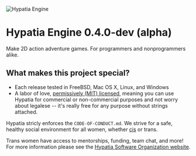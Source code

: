 ![Hypatia Engine](media/logos/logotype-blacktext-transparentbg.png)

# Hypatia Engine 0.4.0-dev (alpha)

Make 2D action adventure games. For programmers and nonprogrammers alike.

## What makes this project special?

  * Each release tested in FreeBSD, Mac OS X, Linux, and Windows
  * A labor of love, [permissively (MIT) licensed](./LICENSE),
    meaning you can use Hypatia for commercial or non-commercial purposes and
    not worry about legalese -- it's really free for any purpose without
    strings attached.

Hypatia stricly enforces the `CODE-OF-CONDUCT.md`. We strive for a
safe, healthy social environment for all women, whether
[cis](https://en.wikipedia.org/wiki/Cisgender) or trans.

Trans women have access to mentorships, funding, team chat,
and more! For more information please see the
[Hypatia Software Organization website](http://hypatiasoftware.org).

